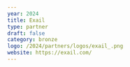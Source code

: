 ```yaml
---
year: 2024
title: Exail
type: partner
draft: false
category: bronze
logo: /2024/partners/logos/exail_.png
website: https://exail.com/
---
```

